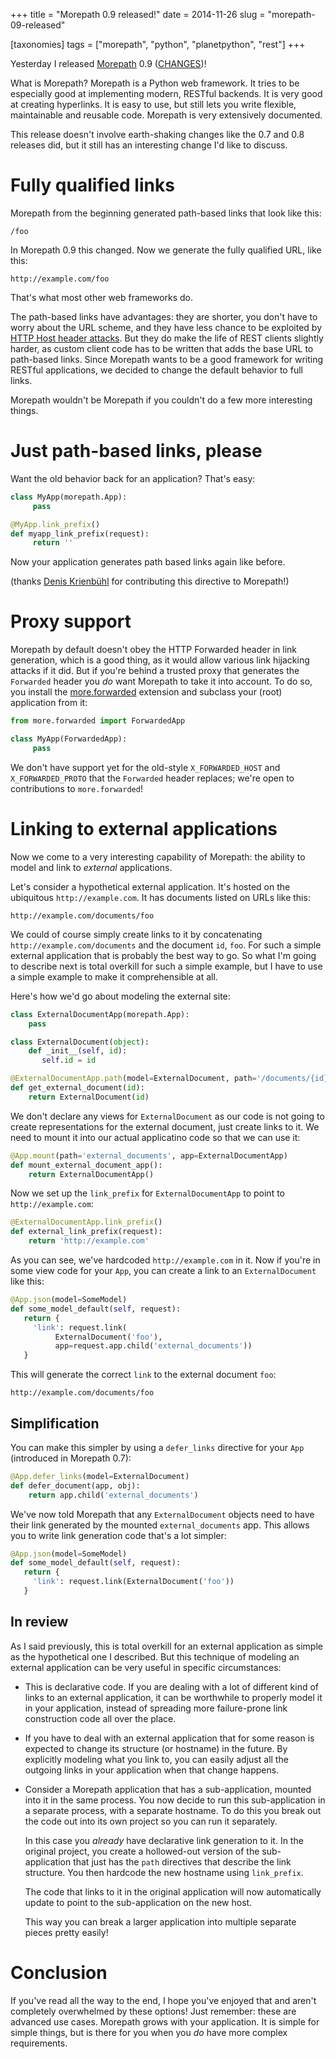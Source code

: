 +++
title = "Morepath 0.9 released!"
date = 2014-11-26
slug = "morepath-09-released"

[taxonomies]
tags = ["morepath", "python", "planetpython", "rest"]
+++

Yesterday I released [Morepath](http://morepath.readthedocs.org) 0.9
([CHANGES](http://morepath.readthedocs.org/en/0.9/changes.html))!

What is Morepath? Morepath is a Python web framework. It tries to be
especially good at implementing modern, RESTful backends. It is very
good at creating hyperlinks. It is easy to use, but still lets you write
flexible, maintainable and reusable code. Morepath is very extensively
documented.

This release doesn't involve earth-shaking changes like the 0.7 and 0.8
releases did, but it still has an interesting change I'd like to
discuss.

# Fully qualified links

Morepath from the beginning generated path-based links that look like
this:

    /foo

In Morepath 0.9 this changed. Now we generate the fully qualified URL,
like this:

    http://example.com/foo

That's what most other web frameworks do.

The path-based links have advantages: they are shorter, you don't have
to worry about the URL scheme, and they have less chance to be exploited
by [HTTP Host header
attacks](http://www.skeletonscribe.net/2013/05/practical-http-host-header-attacks.html).
But they do make the life of REST clients slightly harder, as custom
client code has to be written that adds the base URL to path-based
links. Since Morepath wants to be a good framework for writing RESTful
applications, we decided to change the default behavior to full links.

Morepath wouldn't be Morepath if you couldn't do a few more interesting
things.

# Just path-based links, please

Want the old behavior back for an application? That's easy:

```python
class MyApp(morepath.App):
     pass

@MyApp.link_prefix()
def myapp_link_prefix(request):
     return ''
```

Now your application generates path based links again like before.

(thanks [Denis Krienbühl](https://github.com/href) for contributing this
directive to Morepath!)

# Proxy support

Morepath by default doesn't obey the <span class="title-ref">HTTP
Forwarded header</span> in link generation, which is a good thing, as it
would allow various link hijacking attacks if it did. But if you're
behind a trusted proxy that generates the `Forwarded` header you _do_
want Morepath to take it into account. To do so, you install the
[more.forwarded](http://morepath.readthedocs.org/en/latest/paths_and_linking.html#proxy-support)
extension and subclass your (root) application from it:

```python
from more.forwarded import ForwardedApp

class MyApp(ForwardedApp):
     pass
```

We don't have support yet for the old-style `X_FORWARDED_HOST` and
`X_FORWARDED_PROTO` that the `Forwarded` header replaces; we're open to
contributions to `more.forwarded`!

# Linking to external applications

Now we come to a very interesting capability of Morepath: the ability to
model and link to _external_ applications.

Let's consider a hypothetical external application. It's hosted on the
ubiquitous `http://example.com`. It has documents listed on URLs like
this:

    http://example.com/documents/foo

We could of course simply create links to it by concatenating
`http://example.com/documents` and the document `id`, `foo`. For such a
simple external application that is probably the best way to go. So what
I'm going to describe next is total overkill for such a simple example,
but I have to use a simple example to make it comprehensible at all.

Here's how we'd go about modeling the external site:

```python
class ExternalDocumentApp(morepath.App):
    pass

class ExternalDocument(object):
    def _init__(self, id):
       self.id = id

@ExternalDocumentApp.path(model=ExternalDocument, path='/documents/{id}')
def get_external_document(id):
    return ExternalDocument(id)
```

We don't declare any views for `ExternalDocument` as our code is not
going to create representations for the external document, just create
links to it. We need to mount it into our actual applicatino code so
that we can use it:

```python
@App.mount(path='external_documents', app=ExternalDocumentApp)
def mount_external_document_app():
    return ExternalDocumentApp()
```

Now we set up the `link_prefix` for `ExternalDocumentApp` to point to
`http://example.com`:

```python
@ExternalDocumentApp.link_prefix()
def external_link_prefix(request):
    return 'http://example.com'
```

As you can see, we've hardcoded `http://example.com` in it. Now if
you're in some view code for your `App`, you can create a link to an
`ExternalDocument` like this:

```python
@App.json(model=SomeModel)
def some_model_default(self, request):
   return {
     'link': request.link(
          ExternalDocument('foo'),
          app=request.app.child('external_documents'))
   }
```

This will generate the correct `link` to the external document `foo`:

    http://example.com/documents/foo

## Simplification

You can make this simpler by using a `defer_links` directive for your
`App` (introduced in Morepath 0.7):

```python
@App.defer_links(model=ExternalDocument)
def defer_document(app, obj):
    return app.child('external_documents')
```

We've now told Morepath that any `ExternalDocument` objects need to have
their link generated by the mounted `external_documents` app. This
allows you to write link generation code that's a lot simpler:

```python
@App.json(model=SomeModel)
def some_model_default(self, request):
   return {
     'link': request.link(ExternalDocument('foo'))
   }
```

## In review

As I said previously, this is total overkill for an external application
as simple as the hypothetical one I described. But this technique of
modeling an external application can be very useful in specific
circumstances:

- This is declarative code. If you are dealing with a lot of different
  kind of links to an external application, it can be worthwhile to
  properly model it in your application, instead of spreading more
  failure-prone link construction code all over the place.

- If you have to deal with an external application that for some reason
  is expected to change its structure (or hostname) in the future. By
  explicitly modeling what you link to, you can easily adjust all the
  outgoing links in your application when that change happens.

- Consider a Morepath application that has a sub-application, mounted
  into it in the same process. You now decide to run this
  sub-application in a separate process, with a separate hostname. To do
  this you break out the code out into its own project so you can run it
  separately.

  In this case you _already_ have declarative link generation to it. In
  the original project, you create a hollowed-out version of the
  sub-application that just has the `path` directives that describe the
  link structure. You then hardcode the new hostname using
  `link_prefix`.

  The code that links to it in the original application will now
  automatically update to point to the sub-application on the new host.

  This way you can break a larger application into multiple separate
  pieces pretty easily!

# Conclusion

If you've read all the way to the end, I hope you've enjoyed that and
aren't completely overwhelmed by these options! Just remember: these are
advanced use cases. Morepath grows with your application. It is simple
for simple things, but is there for you when you _do_ have more complex
requirements.
